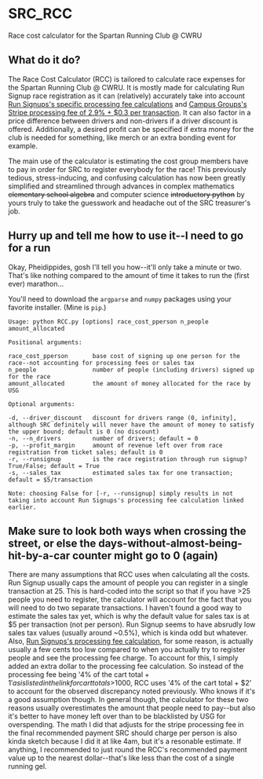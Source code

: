 # SRC_RCC
Race cost calculator for the Spartan Running Club @ CWRU

## What do it do?
The Race Cost Calculator (RCC) is tailored to calculate race expenses for the Spartan Running Club @ CWRU. It is mostly made for calculating Run Signup race registration as it can (relatively) accurately take into account [Run Signups's specific processing fee calculations](https://info.runsignup.com/pricing/) and [Campus Groups's Stripe processing fee of 2.9% + $0.3 per transaction](https://case.edu/studentlife/services/campusgroups/online-payments). It can also factor in a price difference between drivers and non-drivers if a driver discount is offered. Additionally, a desired profit can be specified if extra money for the club is needed for something, like merch or an extra bonding event for example. 

The main use of the calculator is estimating the cost group members have to pay in order for SRC to register everybody for the race! This previously tedious, stress-inducing, and confusing calculation has now been greatly simplified and streamlined through advances in complex mathematics ~~elementary school algebra~~ and computer science ~~introductory python~~ by yours truly to take the guesswork and headache out of the SRC treasurer's job.

## Hurry up and tell me how to use it--I need to go for a run
Okay, Pheidippides, gosh I'll tell you how--it'll only take a minute or two. That's like nothing compared to the amount of time it takes to run the (first ever) marathon...

You'll need to download the `argparse` and `numpy` packages using your favorite installer. (Mine is `pip`.)
```
Usage: python RCC.py [options] race_cost_pperson n_people amount_allocated

Positional arguments:

race_cost_pperson       base cost of signing up one person for the race--not accounting for processing fees or sales tax
n_people                number of people (including drivers) signed up for the race
amount_allocated        the amount of money allocated for the race by USG

Optional arguments:

-d, --driver_discount   discount for drivers range (0, infinity], although SRC definitely will never have the amount of money to satisfy the upper bound; default is 0 (no discount)
-n, --n_drivers         number of drivers; default = 0
-p, --profit_margin     amount of revenue left over from race registration from ticket sales; default is 0
-r, --runsignup         is the race registration through run signup? True/False; default = True
-s, --sales_tax         estimated sales tax for one transaction; default = $5/transaction

Note: choosing False for [-r, --runsignup] simply results in not taking into account Run Signups's processing fee calculation linked earlier. 
```

## Make sure to look both ways when crossing the street, or else the days-without-almost-being-hit-by-a-car counter might go to 0 (again)
There are many assumptions that RCC uses when calculating all the costs. Run Signup usually caps the amount of people you can register in a single transaction at 25. This is hard-coded into the script so that if you have >25 people you need to register, the calculator will account for the fact that you will need to do two separate transactions. I haven't found a good way to estimate the sales tax yet, which is why the default value for sales tax is at $5 per transaction (not per person). Run Signup seems to have absrudly low sales tax values (usually around ~0.5%), which is kinda odd but whatever. Also, [Run Signups's processing fee calculation](https://info.runsignup.com/pricing/), for some reason, is actually usually a few cents too low compared to when you actually try to register people and see the processing fee charge. To account for this, I simply added an extra dollar to the processing fee calculation. So instead of the processing fee being '4% of the cart total + $1' as is listed in the link for cart totals >$1000, RCC uses '4% of the cart total + $2' to account for the observed discrepancy noted previously. Who knows if it's a good assumption though. In general though, the calculator for these two reasons usually overestimates the amount that people need to pay--but also it's better to have money left over than to be blacklisted by USG for overspending. The math I did that adjusts for the stripe processing fee in the final recommended payment SRC should charge per person is also kinda sketch because I did it at like 4am, but it's a resonable estimate. If anything, I recommended to just round the RCC's recommended payment value up to the nearest dollar--that's like less than the cost of a single running gel.